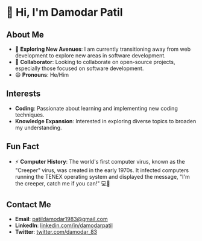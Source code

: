 # 👋 Hi, I'm Damodar Patil

## About Me

- 🌱 **Exploring New Avenues**: I am currently transitioning away from web development to explore new areas in software development.
- 💞️ **Collaborator**: Looking to collaborate on open-source projects, especially those focused on software development.
- 😄 **Pronouns**: He/Him

## Interests

- **Coding**: Passionate about learning and implementing new coding techniques.
- **Knowledge Expansion**: Interested in exploring diverse topics to broaden my understanding.

## Fun Fact

- ⚡ **Computer History**: The world's first computer virus, known as the "Creeper" virus, was created in the early 1970s. It infected computers running the TENEX operating system and displayed the message, "I'm the creeper, catch me if you can!" 💻🦠

## Contact Me

- **Email**: [patildamodar1983@gmail.com](mailto:patildamodar1983@gmail.com)
- **LinkedIn**: [linkedin.com/in/damodarpatil](https://www.linkedin.com/in/damodarpatil)
- **Twitter**: [twitter.com/damodar_83](https://twitter.com/damodar_83)
